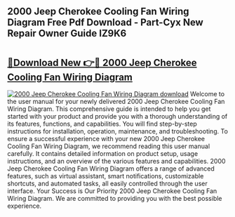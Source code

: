 ## 2000 Jeep Cherokee Cooling Fan Wiring Diagram Free Pdf Download - Part-Cyx New Repair Owner Guide IZ9K6

# <h2><a href="http://dfmz7rw.blite.top/?on=2000+Jeep+Cherokee+Cooling+Fan+Wiring+Diagram">🔗Download New 👉🔴 2000 Jeep Cherokee Cooling Fan Wiring Diagram</a></h2>

[![2000 Jeep Cherokee Cooling Fan Wiring Diagram download](https://i.imgur.com/lujVjoI.png)](http://dfmz7rw.blite.top/?on=2000+Jeep+Cherokee+Cooling+Fan+Wiring+Diagram)
Welcome to the user manual for your newly delivered 2000 Jeep Cherokee Cooling Fan Wiring Diagram. This comprehensive guide is intended to help you get started with your product and provide you with a thorough understanding of its features, functions, and capabilities. You will find step-by-step instructions for installation, operation, maintenance, and troubleshooting. To ensure a successful experience with your new 2000 Jeep Cherokee Cooling Fan Wiring Diagram, we recommend reading this user manual carefully. It contains detailed information on product setup, usage instructions, and an overview of the various features and capabilities. 2000 Jeep Cherokee Cooling Fan Wiring Diagram offers a range of advanced features, such as virtual assistant, smart notifications, customizable shortcuts, and automated tasks, all easily controlled through the user interface. Your Success is Our Priority 2000 Jeep Cherokee Cooling Fan Wiring Diagram. We are committed to providing you with the best possible experience.
